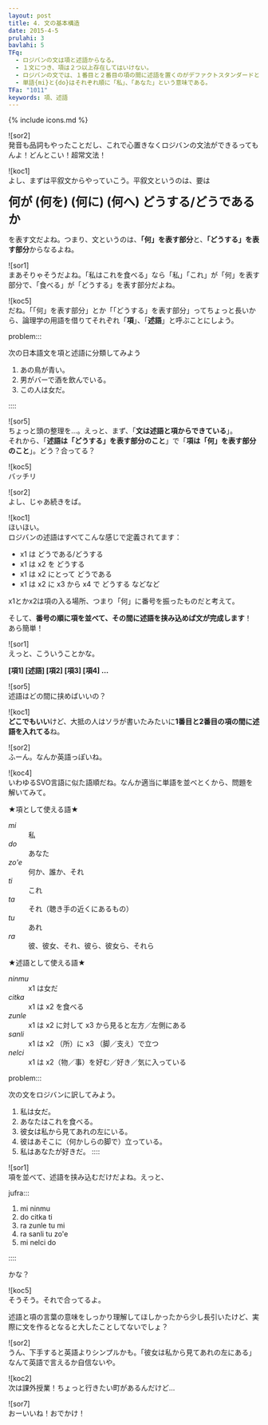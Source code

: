 ```yaml
---
layout: post
title: 4. 文の基本構造
date: 2015-4-5
prulahi: 3
bavlahi: 5
TFq:
  - ロジバンの文は項と述語からなる。
  - １文につき、項は２つ以上存在してはいけない。
  - ロジバンの文では、１番目と２番目の項の間に述語を置くのがデファクトスタンダードとなっている。
  - 単語{mi}と{do}はそれぞれ順に「私」、「あなた」という意味である。
TFa: "1011"
keywords: 項、述語
---
```

{% include icons.md %}

![sor2]  
発音も品詞もやったことだし、これで心置きなくロジバンの文法ができるってもんよ！どんとこい！超常文法！

![koc1]  
よし、まずは平叙文からやっていこう。平叙文というのは、要は

**<font size="+2">何が (何を) (何に) (何へ) どうする/どうであるか</font>**

を表す文だよね。つまり、文というのは、**「何」を表す部分**と、**「どうする」を表す部分**からなるよね。

![sor1]  
まあそりゃそうだよね。「私はこれを食べる」なら「私」「これ」が「何」を表す部分で、「食べる」が「どうする」を表す部分だよね。

![koc5]  
だね。「「何」を表す部分」とか「「どうする」を表す部分」ってちょっと長いから、論理学の用語を借りてそれぞれ「**項**」、「**述語**」と呼ぶことにしよう。

problem:::

次の日本語文を項と述語に分類してみよう
<ol>
<li >あの鳥が青い。</li>
<li >男がバーで酒を飲んでいる。</li>
<li >この人は女だ。</li>
</ol>
::::


![sor5]  
ちょっと頭の整理を...。えっと、まず、「**文は述語と項からできている**」。  
それから、「**述語は「どうする」を表す部分のこと**」で「**項は「何」を表す部分のこと**」。どう？合ってる？

![koc5]  
バッチリ

![sor2]  
よし、じゃあ続きをば。

![koc1]  
ほいほい。    
ロジバンの述語はすべてこんな感じで定義されてます：

- x1 は どうである/どうする
- x1 は x2 を どうする
- x1 は x2 にとって どうである
- x1 は x2 に x3 から x4 で どうする
などなど

x1とかx2は項の入る場所、つまり「何」に番号を振ったものだと考えて。

そして、**番号の順に項を並べて、その間に述語を挟み込めば文が完成します**！ あら簡単！

![sor1]  
えっと、こういうことかな。

**[項1] [述語] [項2] [項3] [項4] …**

![sor5]  
述語はどの間に挟めばいいの？

![koc1]  
**どこでもいい**けど、大抵の人はソラが書いたみたいに**1番目と2番目の項の間に述語を入れてる**ね。

![sor2]  
ふーん。なんか英語っぽいね。

![koc4]  
いわゆるSVO言語に似た語順だね。なんか適当に単語を並べとくから、問題を解いてみて。


★項として使える語★

<dl class="box valsi">
<dt><dfn>mi</dfn></dt>
<dd >私</dd>
<dt><dfn>do</dfn></dt>
<dd >あなた</dd>
<dt><dfn>zo'e</dfn></dt>
<dd >何か、誰か、それ</dd>
<dt><dfn>ti</dfn></dt>
<dd >これ</dd>
<dt><dfn>ta</dfn></dt>
<dd >それ（聴き手の近くにあるもの）</dd>
<dt><dfn>tu</dfn></dt>
<dd >あれ</dd>
<dt><dfn>ra</dfn></dt>
<dd >彼、彼女、それ、彼ら、彼女ら、それら</dd>
</dl>


★述語として使える語★

<dl class="box valsi">
<dt><dfn>ninmu</dfn></dt>
<dd >x1 は女だ</dd>
<dt><dfn>citka</dfn></dt>
<dd >x1 は x2 を食べる</dd>
<dt><dfn>zunle</dfn></dt>
<dd >x1 は x2 に対して x3 から見ると左方／左側にある</dd>
<dt><dfn>sanli</dfn></dt>
<dd >x1 は x2 （所）に x3 （脚／支え）で立つ</dd>
<dt><dfn>nelci</dfn></dt>
<dd >x1 は x2（物／事）を好む／好き／気に入っている</dd>
</dl>

problem:::

次の文をロジバンに訳してみよう。

1. 私は女だ。
2. あなたはこれを食べる。
3. 彼女は私から見てあれの左にいる。
4. 彼はあそこに（何かしらの脚で）立っている。
5. 私はあなたが好きだ。
::::

![sor1]  
項を並べて、述語を挟み込むだけだよね。えっと、

jufra:::

1. mi ninmu
2. do citka ti
3. ra zunle tu mi
4. ra sanli tu zo'e
5. mi nelci do

::::

かな？


![koc5]  
そうそう。それで合ってるよ。

述語と項の言葉の意味をしっかり理解してほしかったから少し長引いたけど、実際に文を作るとなると大したことしてないでしょ？

![sor2]  
うん、下手すると英語よりシンプルかも。「彼女は私から見てあれの左にある」なんて英語で言えるか自信ないや。

![koc2]  
次は課外授業！ちょっと行きたい町があるんだけど...

![sor7]  
おーいいね！おでかけ！
